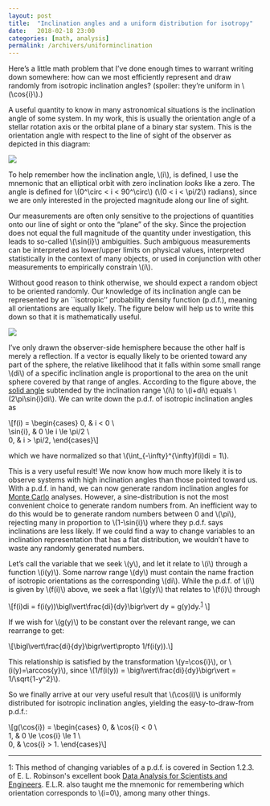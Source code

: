 ```yaml
---
layout: post
title:  "Inclination angles and a uniform distribution for isotropy"
date:   2018-02-18 23:00
categories: [math, analysis]
permalink: /archivers/uniforminclination
---
```


Here’s a little math problem that I’ve done enough times to warrant writing down somewhere: how can we most efficiently represent and draw randomly from isotropic inclination angles? (spoiler: they’re uniform in \\(\cos{i}\\).)

A useful quantity to know in many astronomical situations is the inclination angle of some system.  In my work, this is usually the orientation angle of a stellar rotation axis or the orbital plane of a binary star system. This is the orientation angle with respect to the line of sight of the observer as depicted in this diagram:

<img src="http://keatonb.github.io/img/inclination.png" />

To help remember how the inclination angle, \\(i\\), is defined, I use the mnemonic that an elliptical orbit with zero inclination <i>looks</i> like a zero.  The angle is defined for \\(0^\circ < i < 90^\circ\\) (\\(0 < i < \pi/2\\) radians), since we are only interested in the projected magnitude along our line of sight.

Our measurements are often only sensitive to the projections of quantities onto our line of sight or onto the “plane” of the sky.  Since the projection does not equal the full magnitude of the quantity under investigation, this leads to so-called \\(\sin{i}\\) ambiguities.  Such ambiguous measurements can be interpreted as lower/upper limits on physical values, interpreted statistically in the context of many objects, or used in conjunction with other measurements to empirically constrain \\(i\\).

Without good reason to think otherwise, we should expect a random object to be oriented randomly.  Our knowledge of its inclination angle can be represented by an ``isotropic’’ probability density function (p.d.f.), meaning all orientations are equally likely.  The figure below will help us to write this down so that it is mathematically useful.

<img src="http://keatonb.github.io/img/inclinationsolidangle.png" />

I’ve only drawn the observer-side hemisphere because the other half is merely a reflection.  If a vector is equally likely to be oriented toward any part of the sphere, the relative likelihood that it falls within some small range \\(di\\) of a specific inclination angle is proportional to the area on the unit sphere covered by that range of angles.  According to the figure above, the [solid angle](https://en.wikipedia.org/wiki/Solid_angle) subtended by the inclination range \\(i\\) to \\(i+di\\) equals \\(2\pi\sin{i}di\\).  We can write down the p.d.f. of isotropic inclination angles as

\\[f(i) =
\begin{cases}
0,  & i < 0 \\\
\sin{i},  & 0 \le i \le \pi/2 \\\
0, & i > \pi/2,
\end{cases}\\]

which we have normalized so that \\(\int_{-\infty}^{\infty}f(i)di = 1\\).

This is a very useful result! We now know how much more likely it is to observe systems with high inclination angles than those pointed toward us. With a p.d.f. in hand, we can now generate random inclination angles for [Monte Carlo](https://en.wikipedia.org/wiki/Monte_Carlo_method) analyses.  However, a sine-distribution is not the most convenient choice to generate random numbers from. An inefficient way to do this would be to generate random numbers between 0 and \\(\pi\\), rejecting many in proportion to \\(1-\sin{i}\\) where they p.d.f. says inclinations are less likely. If we could find a way to change variables to an inclination representation that has a flat distribution, we wouldn’t have to waste any randomly generated numbers.

Let’s call the variable that we seek \\(y\\), and let it relate to \\(i\\) through a function \\(i(y)\\). Some narrow range \\(dy\\) must contain the name fraction of isotropic orientations as the corresponding \\(di\\).  While the p.d.f. of \\(i\\) is given by \\(f(i)\\) above, we seek a flat \\(g(y)\\) that relates to \\(f(i)\\) through

\\[f(i)di =
f(i(y))\bigl\vert\frac{di}{dy}\bigr\vert dy =
g(y)dy.<sup>[1](#myfootnote1)</sup>
\\]

If we wish for \\(g(y)\\) to be constant over the relevant range, we can rearrange to get:

\\[\bigl\vert\frac{di}{dy}\bigr\vert\propto 1/f(i(y)).\\]

This relationship is satisfied by the transformation \\(y=\cos{i}\\), or \\(i(y)=\arccos{y}\\), since \\(1/f(i(y)) = \bigl\vert\frac{di}{dy}\bigr\vert = 1/\sqrt{1-y^2}\\).

So we finally arrive at our very useful result that \\(\cos(i)\\) is uniformly distributed for isotropic inclination angles, yielding the easy-to-draw-from p.d.f.:

\\[g(\cos{i}) =
\begin{cases}
0,  & \cos{i} < 0 \\\
1,  & 0 \le \cos{i} \le 1 \\\
0, & \cos{i} > 1.
\end{cases}\\]

---

<a name="myfootnote1">1</a>: This method of changing variables of a p.d.f. is covered in Section 1.2.3. of E. L. Robinson's excellent book [Data Analysis for Scientists and Engineers](https://press.princeton.edu/titles/10911.html).  E.L.R. also taught me the mnemonic for remembering which orientation corresponds to \\(i=0\\), among many other things.
